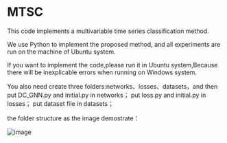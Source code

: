 # MTSC
This code implements a multivariable time series classification method.


We use Python to implement the proposed method, and all experiments are run on the machine of Ubuntu system.


If you want to implement the code,please run it in Ubuntu system,Because there will be inexplicable errors when running on Windows system.

You also need create three folders:networks、losses、datasets，and then
put DC_GNN.py and initial.py in networks；
put loss.py and initial.py in losses；
put dataset file in datasets；



the folder structure as the image demostrate：


![image](https://user-images.githubusercontent.com/104112117/164361827-e1b8ddc1-ff00-4b41-a819-a6cc10b15508.png)


